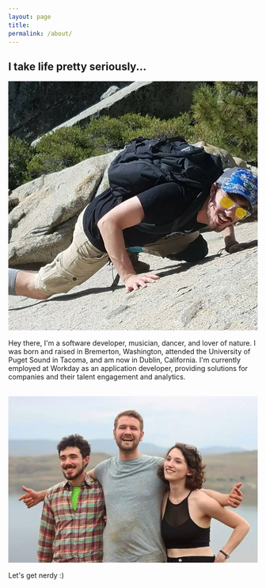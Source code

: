 ```yaml
---
layout: page
title: 
permalink: /about/
---
```


<h2>I take life pretty seriously...</h2>
<img src="/resources/AboutPics/MainPic.jpg"><br/>

<p>Hey there, I'm a software developer, musician, dancer, and lover of nature. I was born and raised in Bremerton, Washington, attended the University of Puget Sound in Tacoma, and am now in Dublin, California. I'm currently employed at Workday as an application developer, providing solutions for companies and their talent engagement and analytics.</p>
<br/>
<img src="/resources/AboutPics/BeardUnedited.jpg">
<br/>
<p>Let's get nerdy :)</p>
<!-- This is the base Jekyll theme. You can find out more info about customizing your Jekyll theme, as well as basic Jekyll usage documentation at [jekyllrb.com](http://jekyllrb.com/)

You can find the source code for the Jekyll new theme at:
{% include icon-github.html username="jglovier" %} /
[jekyll-new](https://github.com/jglovier/jekyll-new)

You can find the source code for Jekyll at
{% include icon-github.html username="jekyll" %} /
[jekyll](https://github.com/jekyll/jekyll) -->
